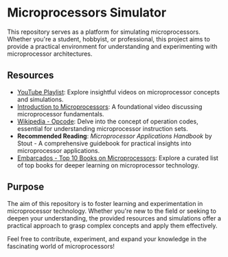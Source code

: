 # Microprocessors Simulator

This repository serves as a platform for simulating microprocessors. Whether you're a student, hobbyist, or professional, this project aims to provide a practical environment for understanding and experimenting with microprocessor architectures.

## Resources

- [YouTube Playlist](https://www.youtube.com/watch?v=MFPNo5IxbAE&list=PLMdNWywlSE5SVvdt2tEfKK79EIYETfN1u&index=6): Explore insightful videos on microprocessor concepts and simulations.
- [Introduction to Microprocessors](https://www.youtube.com/watch?v=QZwneRb-zqA): A foundational video discussing microprocessor fundamentals.
- [Wikipedia - Opcode](https://pt.wikipedia.org/wiki/C%C3%B3digo_de_opera%C3%A7%C3%A3o#:~:text=Em%20inform%C3%A1tica%2C%20um%20c%C3%B3digo%20de,para%20conseguir%20realizar%20determinadas%20tarefas.): Delve into the concept of operation codes, essential for understanding microprocessor instruction sets.
- **Recommended Reading**: *Microprocessor Applications Handbook* by Stout - A comprehensive guidebook for practical insights into microprocessor applications.
- [Embarcados - Top 10 Books on Microprocessors](https://embarcados.com.br/10-melhores-livros-sobre-microprocessadores/): Explore a curated list of top books for deeper learning on microprocessor technology.

## Purpose

The aim of this repository is to foster learning and experimentation in microprocessor technology. Whether you're new to the field or seeking to deepen your understanding, the provided resources and simulations offer a practical approach to grasp complex concepts and apply them effectively.

Feel free to contribute, experiment, and expand your knowledge in the fascinating world of microprocessors!
